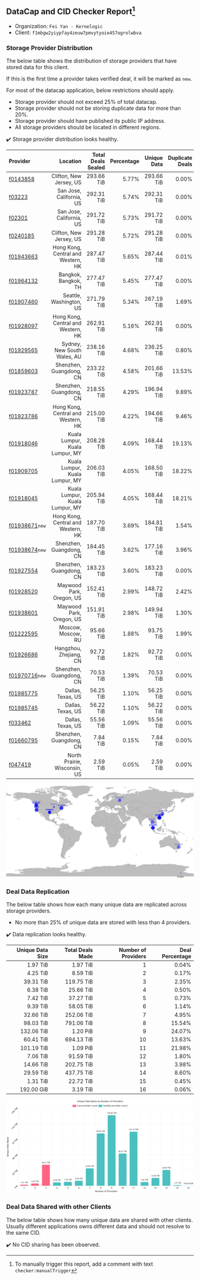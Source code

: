 ## DataCap and CID Checker Report[^1]
 - Organization: `Fei Yan - Kernelogic`
 - Client: `f1mbgw2yiypfay4zeuw7pmvytyoie457ogrolwbva`
### Storage Provider Distribution
The below table shows the distribution of storage providers that have stored data for this client.

If this is the first time a provider takes verified deal, it will be marked as `new`.

For most of the datacap application, below restrictions should apply.
 - Storage provider should not exceed 25% of total datacap.
 - Storage provider should not be storing duplicate data for more than 20%.
 - Storage provider should have published its public IP address.
 - All storage providers should be located in different regions.

✔️ Storage provider distribution looks healthy.

| Provider                                                    |                           Location | Total Deals Sealed | Percentage | Unique Data | Duplicate Deals |
| :---------------------------------------------------------- | ---------------------------------: | -----------------: | ---------: | ----------: | --------------: |
| [f0143858](https://filfox.info/en/address/f0143858)         |            Clifton, New Jersey, US |         293.66 TiB |      5.77% |  293.66 TiB |           0.00% |
| [f03223](https://filfox.info/en/address/f03223)             |           San Jose, California, US |         292.31 TiB |      5.74% |  292.31 TiB |           0.00% |
| [f02301](https://filfox.info/en/address/f02301)             |           San Jose, California, US |         291.72 TiB |      5.73% |  291.72 TiB |           0.00% |
| [f0240185](https://filfox.info/en/address/f0240185)         |            Clifton, New Jersey, US |         291.28 TiB |      5.72% |  291.28 TiB |           0.00% |
| [f01943663](https://filfox.info/en/address/f01943663)       | Hong Kong, Central and Western, HK |         287.47 TiB |      5.65% |  287.44 TiB |           0.01% |
| [f01964132](https://filfox.info/en/address/f01964132)       |               Bangkok, Bangkok, TH |         277.47 TiB |      5.45% |  277.47 TiB |           0.00% |
| [f01907460](https://filfox.info/en/address/f01907460)       |            Seattle, Washington, US |         271.79 TiB |      5.34% |  267.19 TiB |           1.69% |
| [f01928097](https://filfox.info/en/address/f01928097)       | Hong Kong, Central and Western, HK |         262.91 TiB |      5.16% |  262.91 TiB |           0.00% |
| [f01929565](https://filfox.info/en/address/f01929565)       |        Sydney, New South Wales, AU |         238.16 TiB |      4.68% |  236.25 TiB |           0.80% |
| [f01859603](https://filfox.info/en/address/f01859603)       |            Shenzhen, Guangdong, CN |         233.22 TiB |      4.58% |  201.66 TiB |          13.53% |
| [f01923787](https://filfox.info/en/address/f01923787)       |            Shenzhen, Guangdong, CN |         218.55 TiB |      4.29% |  196.94 TiB |           9.89% |
| [f01923786](https://filfox.info/en/address/f01923786)       | Hong Kong, Central and Western, HK |         215.00 TiB |      4.22% |  194.66 TiB |           9.46% |
| [f01918046](https://filfox.info/en/address/f01918046)       |     Kuala Lumpur, Kuala Lumpur, MY |         208.28 TiB |      4.09% |  168.44 TiB |          19.13% |
| [f01909705](https://filfox.info/en/address/f01909705)       |     Kuala Lumpur, Kuala Lumpur, MY |         206.03 TiB |      4.05% |  168.50 TiB |          18.22% |
| [f01918045](https://filfox.info/en/address/f01918045)       |     Kuala Lumpur, Kuala Lumpur, MY |         205.94 TiB |      4.05% |  168.44 TiB |          18.21% |
| [f01938671](https://filfox.info/en/address/f01938671)`new`  | Hong Kong, Central and Western, HK |         187.70 TiB |      3.69% |  184.81 TiB |           1.54% |
| [f01938674](https://filfox.info/en/address/f01938674)`new`  |            Shenzhen, Guangdong, CN |         184.45 TiB |      3.62% |  177.16 TiB |           3.96% |
| [f01927554](https://filfox.info/en/address/f01927554)       |            Shenzhen, Guangdong, CN |         183.23 TiB |      3.60% |  183.23 TiB |           0.00% |
| [f01928520](https://filfox.info/en/address/f01928520)       |           Maywood Park, Oregon, US |         152.41 TiB |      2.99% |  148.72 TiB |           2.42% |
| [f01938601](https://filfox.info/en/address/f01938601)       |           Maywood Park, Oregon, US |         151.91 TiB |      2.98% |  149.94 TiB |           1.30% |
| [f01222595](https://filfox.info/en/address/f01222595)       |                 Moscow, Moscow, RU |          95.66 TiB |      1.88% |   93.75 TiB |           1.99% |
| [f01926686](https://filfox.info/en/address/f01926686)       |             Hangzhou, Zhejiang, CN |          92.72 TiB |      1.82% |   92.72 TiB |           0.00% |
| [f01970716](https://filfox.info/en/address/f01970716)`new`  |            Shenzhen, Guangdong, CN |          70.53 TiB |      1.39% |   70.53 TiB |           0.00% |
| [f01985775](https://filfox.info/en/address/f01985775)       |                  Dallas, Texas, US |          56.25 TiB |      1.10% |   56.25 TiB |           0.00% |
| [f01985745](https://filfox.info/en/address/f01985745)       |                  Dallas, Texas, US |          56.22 TiB |      1.10% |   56.22 TiB |           0.00% |
| [f033462](https://filfox.info/en/address/f033462)           |                  Dallas, Texas, US |          55.56 TiB |      1.09% |   55.56 TiB |           0.00% |
| [f01660795](https://filfox.info/en/address/f01660795)       |            Shenzhen, Guangdong, CN |           7.84 TiB |      0.15% |    7.84 TiB |           0.00% |
| [f047419](https://filfox.info/en/address/f047419)           |       North Prairie, Wisconsin, US |           2.59 TiB |      0.05% |    2.59 TiB |           0.00% |

![Provider Distribution](https://raw.githubusercontent.com/data-preservation-programs/filplus-checker-assets/main/filecoin-project/filecoin-plus-large-datasets/issues/840/1671097803986.png)
### Deal Data Replication
The below table shows how each many unique data are replicated across storage providers.
- No more than 25% of unique data are stored with less than 4 providers.

✔️ Data replication looks healthy.

| Unique Data Size | Total Deals Made | Number of Providers | Deal Percentage |
| ---------------: | ---------------: | ------------------: | --------------: |
|         1.97 TiB |         1.97 TiB |                   1 |           0.04% |
|         4.25 TiB |         8.59 TiB |                   2 |           0.17% |
|        39.31 TiB |       119.75 TiB |                   3 |           2.35% |
|         6.38 TiB |        25.66 TiB |                   4 |           0.50% |
|         7.42 TiB |        37.27 TiB |                   5 |           0.73% |
|         9.39 TiB |        58.05 TiB |                   6 |           1.14% |
|        32.66 TiB |       252.06 TiB |                   7 |           4.95% |
|        98.03 TiB |       791.06 TiB |                   8 |          15.54% |
|       132.06 TiB |         1.20 PiB |                   9 |          24.07% |
|        60.41 TiB |       694.13 TiB |                  10 |          13.63% |
|       101.19 TiB |         1.09 PiB |                  11 |          21.98% |
|         7.06 TiB |        91.59 TiB |                  12 |           1.80% |
|        14.66 TiB |       202.75 TiB |                  13 |           3.98% |
|        29.59 TiB |       437.75 TiB |                  14 |           8.60% |
|         1.31 TiB |        22.72 TiB |                  15 |           0.45% |
|       192.00 GiB |         3.19 TiB |                  16 |           0.06% |

![Replication Distribution](https://raw.githubusercontent.com/data-preservation-programs/filplus-checker-assets/main/filecoin-project/filecoin-plus-large-datasets/issues/840/1671097804569.png)
### Deal Data Shared with other Clients
The below table shows how many unique data are shared with other clients.
Usually different applications owns different data and should not resolve to the same CID.

✔️ No CID sharing has been observed.

[^1]: To manually trigger this report, add a comment with text `checker:manualTrigger`
